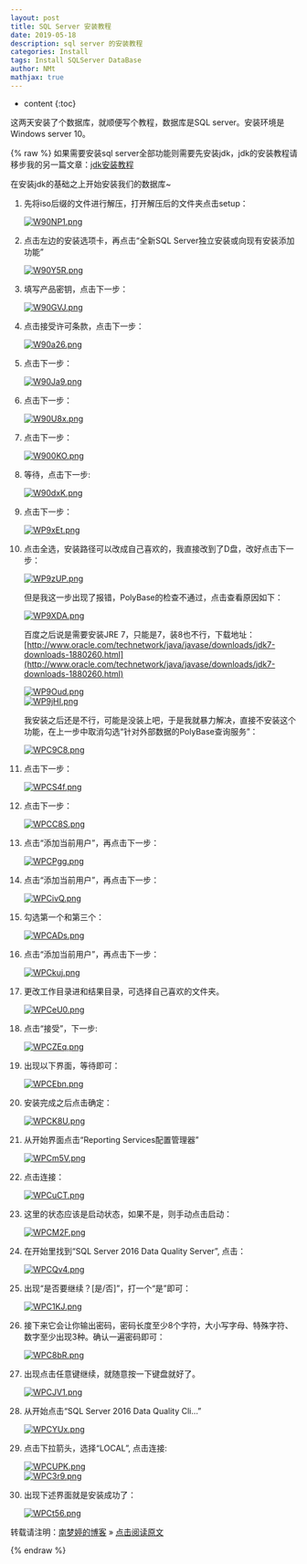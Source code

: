 ```yaml
---
layout: post
title: SQL Server 安装教程  
date: 2019-05-18
description: sql server 的安装教程
categories: Install 
tags: Install SQLServer DataBase
author: NMt
mathjax: true
---
```


* content
{:toc}

这两天安装了个数据库，就顺便写个教程，数据库是SQL server。安装环境是Windows server 10。    

<div style='display: none'>
@@@@
</div>


{% raw %}
如果需要安装sql server全部功能则需要先安装jdk，jdk的安装教程请移步我的另一篇文章：[jdk安装教程](https://norah2.github.io/2019/05/jdk_install)  

在安装jdk的基础之上开始安装我们的数据库~  

1. 先将iso后缀的文件进行解压，打开解压后的文件夹点击setup：  
    
	[//]: # (![][pt_01])  
	[![W90NP1.png](https://z3.ax1x.com/2021/07/11/W90NP1.png)](https://imgtu.com/i/W90NP1)
	
2. 点击左边的安装选项卡，再点击“全新SQL Server独立安装或向现有安装添加功能”   
    
	[//]: # (![][pt_02])  
	[![W90Y5R.png](https://z3.ax1x.com/2021/07/11/W90Y5R.png)](https://imgtu.com/i/W90Y5R)
	
3. 填写产品密钥，点击下一步：  
    
	[//]: # (![][pt_03])  
	[![W90GVJ.png](https://z3.ax1x.com/2021/07/11/W90GVJ.png)](https://imgtu.com/i/W90GVJ)
	
4. 点击接受许可条款，点击下一步：
    
	[//]: # (![][pt_04])  
	[![W90a26.png](https://z3.ax1x.com/2021/07/11/W90a26.png)](https://imgtu.com/i/W90a26)
	
5. 点击下一步：
    
	[//]: # (![][pt_05])  
	[![W90Ja9.png](https://z3.ax1x.com/2021/07/11/W90Ja9.png)](https://imgtu.com/i/W90Ja9)  
	
6. 点击下一步：
    
	[//]: # (![][pt_06])  
	[![W90U8x.png](https://z3.ax1x.com/2021/07/11/W90U8x.png)](https://imgtu.com/i/W90U8x)
	
7. 点击下一步：  
    
	[//]: # (![][pt_07])  
	[![W900KO.png](https://z3.ax1x.com/2021/07/11/W900KO.png)](https://imgtu.com/i/W900KO)
	
8. 等待，点击下一步:  
    
	[//]: # (![][pt_08])  
	[![W90dxK.png](https://z3.ax1x.com/2021/07/11/W90dxK.png)](https://imgtu.com/i/W90dxK)
	
9. 点击下一步：  
    
	[//]: # (![][pt_09])  
	[![WP9xEt.png](https://z3.ax1x.com/2021/07/12/WP9xEt.png)](https://imgtu.com/i/WP9xEt)  
	
10. 点击全选，安装路径可以改成自己喜欢的，我直接改到了D盘，改好点击下一步：  
    
	[//]: # (![][pt_10])  
    [![WP9zUP.png](https://z3.ax1x.com/2021/07/12/WP9zUP.png)](https://imgtu.com/i/WP9zUP)  
	   
    但是我这一步出现了报错，PolyBase的检查不通过，点击查看原因如下： 
	
	[//]: # (![][pt_11])  
	[![WP9XDA.png](https://z3.ax1x.com/2021/07/12/WP9XDA.png)](https://imgtu.com/i/WP9XDA)  
	
    百度之后说是需要安装JRE 7，只能是7，装8也不行，下载地址：[http://www.oracle.com/technetwork/java/javase/downloads/jdk7-downloads-1880260.html](http://www.oracle.com/technetwork/java/javase/downloads/jdk7-downloads-1880260.html)  
	
	[//]: # (![][pt_12])  
	[//]: # (![][pt_13])  
	[![WP9Oud.png](https://z3.ax1x.com/2021/07/12/WP9Oud.png)](https://imgtu.com/i/WP9Oud)  
	[![WP9jHI.png](https://z3.ax1x.com/2021/07/12/WP9jHI.png)](https://imgtu.com/i/WP9jHI)  
	
	我安装之后还是不行，可能是没装上吧，于是我就暴力解决，直接不安装这个功能，在上一步中取消勾选“针对外部数据的PolyBase查询服务”：  
	
	[//]: # (![][pt_14])  
	[![WPC9C8.png](https://z3.ax1x.com/2021/07/12/WPC9C8.png)](https://imgtu.com/i/WPC9C8)  
	
11. 点击下一步：  
    
	[//]: # (![][pt_15])  
	[![WPCS4f.png](https://z3.ax1x.com/2021/07/12/WPCS4f.png)](https://imgtu.com/i/WPCS4f)
	
12. 点击下一步：
    
	[//]: # (![][pt_16])  
	[![WPCC8S.png](https://z3.ax1x.com/2021/07/12/WPCC8S.png)](https://imgtu.com/i/WPCC8S)
	
13. 点击“添加当前用户”，再点击下一步：  
    
	[//]: # (![][pt_17])   
	[![WPCPgg.png](https://z3.ax1x.com/2021/07/12/WPCPgg.png)](https://imgtu.com/i/WPCPgg)
	
14. 点击“添加当前用户”，再点击下一步：  
    
	[//]: # (![][pt_18])  
	[![WPCivQ.png](https://z3.ax1x.com/2021/07/12/WPCivQ.png)](https://imgtu.com/i/WPCivQ)
	
15. 勾选第一个和第三个：  
    
	[//]: # (![][pt_19])  
	[![WPCADs.png](https://z3.ax1x.com/2021/07/12/WPCADs.png)](https://imgtu.com/i/WPCADs)
	
16. 点击“添加当前用户”，再点击下一步：  
    
	[//]: # (![][pt_20])  
	[![WPCkuj.png](https://z3.ax1x.com/2021/07/12/WPCkuj.png)](https://imgtu.com/i/WPCkuj)
	
17. 更改工作目录进和结果目录，可选择自己喜欢的文件夹。  
    
	[//]: # (![][pt_21])  
	[![WPCeU0.png](https://z3.ax1x.com/2021/07/12/WPCeU0.png)](https://imgtu.com/i/WPCeU0)
	
18. 点击“接受”，下一步:  
    
	[//]: # (![][pt_22])  
	[![WPCZEq.png](https://z3.ax1x.com/2021/07/12/WPCZEq.png)](https://imgtu.com/i/WPCZEq)
	
19. 出现以下界面，等待即可：  
    
	[//]: # (![][pt_23])  
	[![WPCEbn.png](https://z3.ax1x.com/2021/07/12/WPCEbn.png)](https://imgtu.com/i/WPCEbn)
	
20. 安装完成之后点击确定：  
    
	[//]: # (![][pt_24])  
	[![WPCK8U.png](https://z3.ax1x.com/2021/07/12/WPCK8U.png)](https://imgtu.com/i/WPCK8U)
	
21. 从开始界面点击“Reporting Services配置管理器”  
    
	[//]: # (![][pt_25])  
	[![WPCm5V.png](https://z3.ax1x.com/2021/07/12/WPCm5V.png)](https://imgtu.com/i/WPCm5V)
	
22. 点击连接：  
    
	[//]: # (![][pt_26])  
	[![WPCuCT.png](https://z3.ax1x.com/2021/07/12/WPCuCT.png)](https://imgtu.com/i/WPCuCT)
	
23. 这里的状态应该是启动状态，如果不是，则手动点击启动：  
    
	[//]: # (![][pt_27])  
	[![WPCM2F.png](https://z3.ax1x.com/2021/07/12/WPCM2F.png)](https://imgtu.com/i/WPCM2F)
	
24. 在开始里找到“SQL Server 2016 Data Quality Server”, 点击：  
    
	[//]: # (![][pt_28])  
	[![WPCQv4.png](https://z3.ax1x.com/2021/07/12/WPCQv4.png)](https://imgtu.com/i/WPCQv4)
	
25. 出现“是否要继续？[是/否]”，打一个“是”即可：  
    
	[//]: # (![][pt_29])  
	[![WPC1KJ.png](https://z3.ax1x.com/2021/07/12/WPC1KJ.png)](https://imgtu.com/i/WPC1KJ)
	
26. 接下来它会让你输出密码，密码长度至少8个字符，大小写字母、特殊字符、数字至少出现3种。确认一遍密码即可：  
    
	[//]: # (![][pt_30])  
	[![WPC8bR.png](https://z3.ax1x.com/2021/07/12/WPC8bR.png)](https://imgtu.com/i/WPC8bR)
	
26. 出现点击任意键继续，就随意按一下键盘就好了。  
    
	[//]: # (![][pt_31])  
	[![WPCJV1.png](https://z3.ax1x.com/2021/07/12/WPCJV1.png)](https://imgtu.com/i/WPCJV1)
	
27. 从开始点击“SQL Server 2016 Data Quality Cli...”  
    
	[//]: # (![][pt_33])  
	[![WPCYUx.png](https://z3.ax1x.com/2021/07/12/WPCYUx.png)](https://imgtu.com/i/WPCYUx)
	
28. 点击下拉箭头，选择“LOCAL”, 点击连接:  
    
	[//]: # (![][pt_35])  
    [//]: # (![][pt_32])  
	[![WPCUPK.png](https://z3.ax1x.com/2021/07/12/WPCUPK.png)](https://imgtu.com/i/WPCUPK)  
	[![WPC3r9.png](https://z3.ax1x.com/2021/07/12/WPC3r9.png)](https://imgtu.com/i/WPC3r9)  
	
29. 出现下述界面就是安装成功了：  
    
	[//]: # (![][pt_34])   
	[![WPCt56.png](https://z3.ax1x.com/2021/07/12/WPCt56.png)](https://imgtu.com/i/WPCt56)  



转载请注明：[南梦婷的博客](https://norah2.github.io) » [点击阅读原文](https://norah2.github.io/2019/05/SQL_Server_install/)   

<!--以下是本文用到的链接  

[pt_01]: /images/posts/SQL_Server_install/01.png
[pt_02]: /images/posts/SQL_Server_install/02.png
[pt_03]: /images/posts/SQL_Server_install/03.png
[pt_04]: /images/posts/SQL_Server_install/04.png
[pt_05]: /images/posts/SQL_Server_install/05.png
[pt_06]: /images/posts/SQL_Server_install/06.png
[pt_07]: /images/posts/SQL_Server_install/07.png
[pt_08]: /images/posts/SQL_Server_install/08.png
[pt_09]: /images/posts/SQL_Server_install/09.png
[pt_10]: /images/posts/SQL_Server_install/10.png
[pt_11]: /images/posts/SQL_Server_install/11.png
[pt_12]: /images/posts/SQL_Server_install/12.png
[pt_13]: /images/posts/SQL_Server_install/13.png
[pt_14]: /images/posts/SQL_Server_install/14.png
[pt_15]: /images/posts/SQL_Server_install/15.png
[pt_16]: /images/posts/SQL_Server_install/16.png
[pt_17]: /images/posts/SQL_Server_install/17.png
[pt_18]: /images/posts/SQL_Server_install/18.png
[pt_19]: /images/posts/SQL_Server_install/19.png
[pt_20]: /images/posts/SQL_Server_install/20.png
[pt_21]: /images/posts/SQL_Server_install/21.png
[pt_22]: /images/posts/SQL_Server_install/22.png
[pt_23]: /images/posts/SQL_Server_install/23.png
[pt_24]: /images/posts/SQL_Server_install/24.png
[pt_25]: /images/posts/SQL_Server_install/25.png
[pt_26]: /images/posts/SQL_Server_install/26.png
[pt_27]: /images/posts/SQL_Server_install/27.png
[pt_28]: /images/posts/SQL_Server_install/28.png
[pt_29]: /images/posts/SQL_Server_install/29.png
[pt_30]: /images/posts/SQL_Server_install/30.png
[pt_31]: /images/posts/SQL_Server_install/31.png
[pt_32]: /images/posts/SQL_Server_install/32.png
[pt_33]: /images/posts/SQL_Server_install/33.png
[pt_34]: /images/posts/SQL_Server_install/34.png
[pt_35]: /images/posts/SQL_Server_install/35.png
[![W90NP1.png](https://z3.ax1x.com/2021/07/11/W90NP1.png)](https://imgtu.com/i/W90NP1)
[![W90Y5R.png](https://z3.ax1x.com/2021/07/11/W90Y5R.png)](https://imgtu.com/i/W90Y5R)
[![W90GVJ.png](https://z3.ax1x.com/2021/07/11/W90GVJ.png)](https://imgtu.com/i/W90GVJ)
[![W90a26.png](https://z3.ax1x.com/2021/07/11/W90a26.png)](https://imgtu.com/i/W90a26)
[![W90Ja9.png](https://z3.ax1x.com/2021/07/11/W90Ja9.png)](https://imgtu.com/i/W90Ja9)
[![W90U8x.png](https://z3.ax1x.com/2021/07/11/W90U8x.png)](https://imgtu.com/i/W90U8x)
[![W900KO.png](https://z3.ax1x.com/2021/07/11/W900KO.png)](https://imgtu.com/i/W900KO)
[![W90dxK.png](https://z3.ax1x.com/2021/07/11/W90dxK.png)](https://imgtu.com/i/W90dxK)
[![WP9xEt.png](https://z3.ax1x.com/2021/07/12/WP9xEt.png)](https://imgtu.com/i/WP9xEt)
[![WP9zUP.png](https://z3.ax1x.com/2021/07/12/WP9zUP.png)](https://imgtu.com/i/WP9zUP)
[![WP9XDA.png](https://z3.ax1x.com/2021/07/12/WP9XDA.png)](https://imgtu.com/i/WP9XDA)
[![WP9Oud.png](https://z3.ax1x.com/2021/07/12/WP9Oud.png)](https://imgtu.com/i/WP9Oud)
[![WP9jHI.png](https://z3.ax1x.com/2021/07/12/WP9jHI.png)](https://imgtu.com/i/WP9jHI)
[![WPC9C8.png](https://z3.ax1x.com/2021/07/12/WPC9C8.png)](https://imgtu.com/i/WPC9C8)
[![WPCS4f.png](https://z3.ax1x.com/2021/07/12/WPCS4f.png)](https://imgtu.com/i/WPCS4f)
[![WPCC8S.png](https://z3.ax1x.com/2021/07/12/WPCC8S.png)](https://imgtu.com/i/WPCC8S)
[![WPCPgg.png](https://z3.ax1x.com/2021/07/12/WPCPgg.png)](https://imgtu.com/i/WPCPgg)
[![WPCivQ.png](https://z3.ax1x.com/2021/07/12/WPCivQ.png)](https://imgtu.com/i/WPCivQ)
[![WPCADs.png](https://z3.ax1x.com/2021/07/12/WPCADs.png)](https://imgtu.com/i/WPCADs)
[![WPCkuj.png](https://z3.ax1x.com/2021/07/12/WPCkuj.png)](https://imgtu.com/i/WPCkuj)
[![WPCeU0.png](https://z3.ax1x.com/2021/07/12/WPCeU0.png)](https://imgtu.com/i/WPCeU0)
[![WPCZEq.png](https://z3.ax1x.com/2021/07/12/WPCZEq.png)](https://imgtu.com/i/WPCZEq)
[![WPCEbn.png](https://z3.ax1x.com/2021/07/12/WPCEbn.png)](https://imgtu.com/i/WPCEbn)
[![WPCK8U.png](https://z3.ax1x.com/2021/07/12/WPCK8U.png)](https://imgtu.com/i/WPCK8U)
[![WPCm5V.png](https://z3.ax1x.com/2021/07/12/WPCm5V.png)](https://imgtu.com/i/WPCm5V)
[![WPCuCT.png](https://z3.ax1x.com/2021/07/12/WPCuCT.png)](https://imgtu.com/i/WPCuCT)
[![WPCM2F.png](https://z3.ax1x.com/2021/07/12/WPCM2F.png)](https://imgtu.com/i/WPCM2F)
[![WPCQv4.png](https://z3.ax1x.com/2021/07/12/WPCQv4.png)](https://imgtu.com/i/WPCQv4)
[![WPC1KJ.png](https://z3.ax1x.com/2021/07/12/WPC1KJ.png)](https://imgtu.com/i/WPC1KJ)
[![WPC8bR.png](https://z3.ax1x.com/2021/07/12/WPC8bR.png)](https://imgtu.com/i/WPC8bR)
[![WPCJV1.png](https://z3.ax1x.com/2021/07/12/WPCJV1.png)](https://imgtu.com/i/WPCJV1)
[![WPC3r9.png](https://z3.ax1x.com/2021/07/12/WPC3r9.png)](https://imgtu.com/i/WPC3r9)
[![WPCYUx.png](https://z3.ax1x.com/2021/07/12/WPCYUx.png)](https://imgtu.com/i/WPCYUx)
[![WPCt56.png](https://z3.ax1x.com/2021/07/12/WPCt56.png)](https://imgtu.com/i/WPCt56)
[![WPCUPK.png](https://z3.ax1x.com/2021/07/12/WPCUPK.png)](https://imgtu.com/i/WPCUPK)
-->

{% endraw %}
